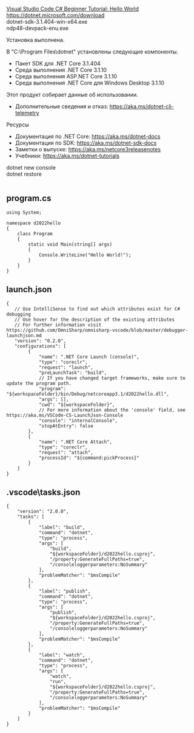 



[Visual Studio Code C# Beginner Tutorial: Hello World](https://www.youtube.com/watch?v=t4heVCEe3u8&list=PLL95dhg6IoDQDIHzHtgl1yDGHN2qNJ6th&index=8)  
https://dotnet.microsoft.com/download   
dotnet-sdk-3.1.404-win-x64.exe  
ndp48-devpack-enu.exe  

Установка выполнена.  

В "C:\Program Files\dotnet" установлены следующие компоненты.  
-  Пакет SDK для .NET Core 3.1.404
-  Среда выполнения .NET Core 3.1.10
-  Среда выполнения ASP.NET Core 3.1.10
-  Среда выполнения .NET Core для Windows Desktop 3.1.10

Этот продукт собирает данные об использовании.  
-  Дополнительные сведения и отказ: https://aka.ms/dotnet-cli-telemetry  

Ресурсы  
-  Документация по .NET Core: https://aka.ms/dotnet-docs
-  Документация по SDK: https://aka.ms/dotnet-sdk-docs
-  Заметки о выпуске: https://aka.ms/netcore3releasenotes
-  Учебники: https://aka.ms/dotnet-tutorials



dotnet new console  
dotnet restore  

```
```

## program.cs
```
using System;

namespace d2022hello
{
    class Program
    {
        static void Main(string[] args)
        {
            Console.WriteLine("Hello World!");
        }
    }
}
```

## launch.json
```
{
   // Use IntelliSense to find out which attributes exist for C# debugging
   // Use hover for the description of the existing attributes
   // For further information visit https://github.com/OmniSharp/omnisharp-vscode/blob/master/debugger-launchjson.md
   "version": "0.2.0",
   "configurations": [
        {
            "name": ".NET Core Launch (console)",
            "type": "coreclr",
            "request": "launch",
            "preLaunchTask": "build",
            // If you have changed target frameworks, make sure to update the program path.
            "program": "${workspaceFolder}/bin/Debug/netcoreapp3.1/d2022hello.dll",
            "args": [],
            "cwd": "${workspaceFolder}",
            // For more information about the 'console' field, see https://aka.ms/VSCode-CS-LaunchJson-Console
            "console": "internalConsole",
            "stopAtEntry": false
        },
        {
            "name": ".NET Core Attach",
            "type": "coreclr",
            "request": "attach",
            "processId": "${command:pickProcess}"
        }
    ]
}
```
## .vscode\tasks.json
```
{
    "version": "2.0.0",
    "tasks": [
        {
            "label": "build",
            "command": "dotnet",
            "type": "process",
            "args": [
                "build",
                "${workspaceFolder}/d2022hello.csproj",
                "/property:GenerateFullPaths=true",
                "/consoleloggerparameters:NoSummary"
            ],
            "problemMatcher": "$msCompile"
        },
        {
            "label": "publish",
            "command": "dotnet",
            "type": "process",
            "args": [
                "publish",
                "${workspaceFolder}/d2022hello.csproj",
                "/property:GenerateFullPaths=true",
                "/consoleloggerparameters:NoSummary"
            ],
            "problemMatcher": "$msCompile"
        },
        {
            "label": "watch",
            "command": "dotnet",
            "type": "process",
            "args": [
                "watch",
                "run",
                "${workspaceFolder}/d2022hello.csproj",
                "/property:GenerateFullPaths=true",
                "/consoleloggerparameters:NoSummary"
            ],
            "problemMatcher": "$msCompile"
        }
    ]
}
```
